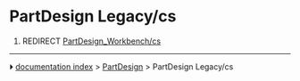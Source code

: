# PartDesign Legacy/cs
1.  REDIRECT [PartDesign_Workbench/cs](PartDesign_Workbench/cs.md)



---
⏵ [documentation index](../README.md) > [PartDesign](PartDesign_Workbench.md) > PartDesign Legacy/cs

